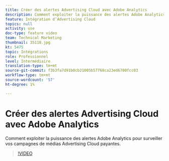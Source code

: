 ```yaml
---
title: Créer des alertes Advertising Cloud avec Adobe Analytics
description: Comment exploiter la puissance des alertes Adobe Analytics pour surveiller vos campagnes de médias Advertising Cloud payantes.
feature: Intégration d’Advertising Cloud
topics: null
activity: use
doc-type: feature video
team: Technical Marketing
thumbnail: 35118.jpg
kt: 5475
topic: Intégrations
role: Professionnel
level: Intermédiaire
translation-type: tm+mt
source-git-commit: f3b3fa7d91b0cb21005b57768ca23ed6700fcc03
workflow-type: tm+mt
source-wordcount: '57'
ht-degree: 1%

---
```



# Créer des alertes Advertising Cloud avec Adobe Analytics

Comment exploiter la puissance des alertes Adobe Analytics pour surveiller vos campagnes de médias Advertising Cloud payantes.

>[!VIDEO](https://video.tv.adobe.com/v/35118/?quality=12&learn=on)
